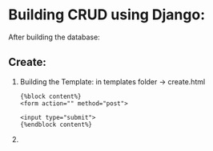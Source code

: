 # Building CRUD using Django:

After building the database:

## Create:
1. Building the Template:
   in templates folder -> create.html
   ```
   {%block content%}
   <form action="" method="post">
   
   <input type="submit">
   {%endblock content%}
   ```
2. 